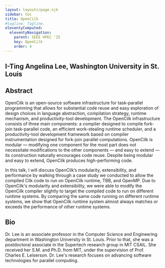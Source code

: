 ```yaml
---
layout: layouts/page.njk
sidebar: toc
title: OpenCilk
#tagline: Tagline.
eleventyComputed:
  eleventyNavigation:
    parent: IEEE HPEC '25
    key: OpenCilk
    order: 4
---
```


## I-Ting Angelina Lee, Washington University in St. Louis

## Abstract

OpenCilk is an open-source software infrastructure for task-parallel programming
that allows for substantial code reuse and easy exploration of design choices in
language abstraction, compilation strategy, runtime mechanism, and
productivity-tool development. The OpenCilk infrastructure consists of three
main components: a compiler designed to compile fork-join task-parallel code, an
efficient work-stealing runtime scheduler, and a productivity-tool development
framework based on compiler instrumentation designed for fork-join parallel
computations. OpenCilk is modular — modifying one component for the most part
does not necessitate modifications to the other components — and easy to extend
— its construction naturally encourages code reuse. Despite being modular and
easy to extend, OpenCilk produces high-performing code.

In this talk, I will discuss OpenCilk’s modularity, extensibility, and
performance by walking through a case study we conducted to allow the compiled
Cilk code to run on OpenCilk runtime, TBB, and OpenMP.  Due to OpenCilk's
modularity and extensibility, we were able to modify the OpenCilk compiler
slightly to target the compiled code to run on different runtime systems.  By
comparing the same code running on different runtime systems, we show that
OpenCilk runtime system almost always matches or exceeds the performance of
other runtime systems.

## Bio
Dr. Lee is an associate professor in the Computer Science and Engineering
department in Washington University in St. Louis.  Prior to that, she was a
postdoctoral associate in the Supertech research group in MIT CSAIL. She
received her S.M. and Ph.D. from MIT, under the supervision of Prof. Charles E.
Leiserson.  Dr. Lee's research focuses on advancing software technologies for 
parallel computing. 